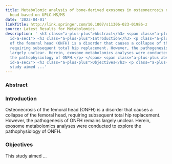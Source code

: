 ```yaml
---
title: Metabolomic analysis of bone-derived exosomes in osteonecrosis of the femoral
  head based on UPLC–MS/MS
date: '2023-04-01'
linkTitle: http://link.springer.com/10.1007/s11306-023-01986-z
source: Latest Results for Metabolomics
description: ' <h3 class="a-plus-plus">Abstract</h3> <span class="a-plus-plus abstract-section
  id-a-sec1"> <h3 class="a-plus-plus">Introduction</h3> <p class="a-plus-plus">Osteonecrosis
  of the femoral head (ONFH) is a disorder that causes a collapse of the femoral head,
  requiring subsequent total hip replacement. However, the pathogenesis of ONFH remains
  largely unclear. Herein, exosome metabolomics analyses were conducted to explore
  the pathophysiology of ONFH.</p> </span> <span class="a-plus-plus abstract-section
  id-a-sec2"> <h3 class="a-plus-plus">Objectives</h3> <p class="a-plus-plus">This
  study aimed ...'
---
```

 <h3 class="a-plus-plus">Abstract</h3> <span class="a-plus-plus abstract-section id-a-sec1"> <h3 class="a-plus-plus">Introduction</h3> <p class="a-plus-plus">Osteonecrosis of the femoral head (ONFH) is a disorder that causes a collapse of the femoral head, requiring subsequent total hip replacement. However, the pathogenesis of ONFH remains largely unclear. Herein, exosome metabolomics analyses were conducted to explore the pathophysiology of ONFH.</p> </span> <span class="a-plus-plus abstract-section id-a-sec2"> <h3 class="a-plus-plus">Objectives</h3> <p class="a-plus-plus">This study aimed ...